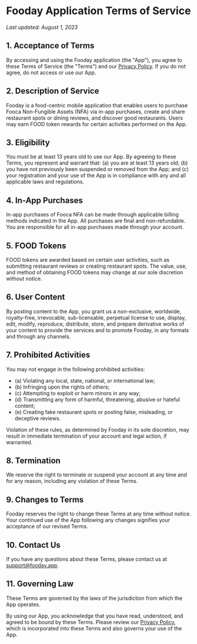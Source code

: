 # Fooday Application Terms of Service

_Last updated: August 1, 2023_

## 1. Acceptance of Terms

By accessing and using the Fooday application (the "App"), you agree to these Terms of Service (the "Terms") and our [Privacy Policy](/privacy-policy). If you do not agree, do not access or use our App.

## 2. Description of Service

Fooday is a food-centric mobile application that enables users to purchase Fooca Non-Fungible Assets (NFA) via in-app purchases, create and share restaurant spots or dining reviews, and discover good restaurants. Users may earn FOOD token rewards for certain activities performed on the App.

## 3. Eligibility

You must be at least 13 years old to use our App. By agreeing to these Terms, you represent and warrant that: (a) you are at least 13 years old; (b) you have not previously been suspended or removed from the App; and (c) your registration and your use of the App is in compliance with any and all applicable laws and regulations.

## 4. In-App Purchases

In-app purchases of Fooca NFA can be made through applicable billing methods indicated in the App. All purchases are final and non-refundable. You are responsible for all in-app purchases made through your account.

## 5. FOOD Tokens

FOOD tokens are awarded based on certain user activities, such as submitting restaurant reviews or creating restaurant spots. The value, use, and method of obtaining FOOD tokens may change at our sole discretion without notice.

## 6. User Content

By posting content to the App, you grant us a non-exclusive, worldwide, royalty-free, irrevocable, sub-licensable, perpetual license to use, display, edit, modify, reproduce, distribute, store, and prepare derivative works of your content to provide the services and to promote Fooday, in any formats and through any channels.

## 7. Prohibited Activities

You may not engage in the following prohibited activities:

- (a) Violating any local, state, national, or international law;
- (b) Infringing upon the rights of others;
- (c) Attempting to exploit or harm minors in any way;
- (d) Transmitting any form of harmful, threatening, abusive or hateful content;
- (e) Creating fake restaurant spots or posting false, misleading, or deceptive reviews.

Violation of these rules, as determined by Fooday in its sole discretion, may result in immediate termination of your account and legal action, if warranted.

## 8. Termination

We reserve the right to terminate or suspend your account at any time and for any reason, including any violation of these Terms.

## 9. Changes to Terms

Fooday reserves the right to change these Terms at any time without notice. Your continued use of the App following any changes signifies your acceptance of our revised Terms.

## 10. Contact Us

If you have any questions about these Terms, please contact us at support@fooday.app.

## 11. Governing Law

These Terms are governed by the laws of the jurisdiction from which the App operates.

By using our App, you acknowledge that you have read, understood, and agreed to be bound by these Terms. Please review our [Privacy Policy](/privacy-policy), which is incorporated into these Terms and also governs your use of the App.
